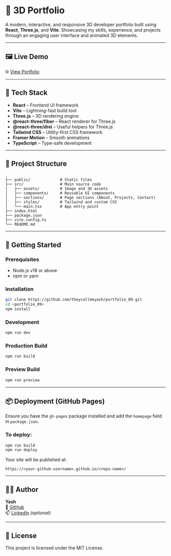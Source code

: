 # 🚀 3D Portfolio

A modern, interactive, and responsive 3D developer portfolio built using **React**, **Three.js**, and **Vite**. Showcasing my skills, experience, and projects through an engaging user interface and animated 3D elements.

---

## 🖼️ Live Demo

🌐 [View Portfolio](https://theycallmeyash.github.io/portfolio_09/)



---

## 🔧 Tech Stack

- **React** – Frontend UI framework
- **Vite** – Lightning-fast build tool
- **Three.js** – 3D rendering engine
- **@react-three/fiber** – React renderer for Three.js
- **@react-three/drei** – Useful helpers for Three.js
- **Tailwind CSS** – Utility-first CSS framework
- **Framer Motion** – Smooth animations
- **TypeScript** – Type-safe development

---

## 📁 Project Structure

```
.
├── public/             # Static files
├── src/                # Main source code
│   ├── assets/         # Image and 3D assets
│   ├── components/     # Reusable UI components
│   ├── sections/       # Page sections (About, Projects, Contact)
│   ├── styles/         # Tailwind and custom CSS
│   └── main.tsx        # App entry point
├── index.html
├── package.json
├── vite.config.ts
└── README.md
```

---

## 🚀 Getting Started

### Prerequisites

- Node.js v18 or above
- npm or yarn

### Installation

```bash
git clone https://github.com/theycallmeyash/portfolio_09.git
cd <portfolio_09>
npm install
```

### Development

```bash
npm run dev
```

### Production Build

```bash
npm run build
```

### Preview Build

```bash
npm run preview
```

---

## 📦 Deployment (GitHub Pages)

Ensure you have the `gh-pages` package installed and add the `homepage` field in `package.json`.

### To deploy:

```bash
npm run build
npm run deploy
```

Your site will be published at:

```
https://<your-github-username>.github.io/<repo-name>/
```

---

## 🧑‍💻 Author

**Yash**  
🔗 [GitHub](https://github.com/<your-username>)  
📫 [LinkedIn](https://linkedin.com/in/<your-linkedin>) *(optional)*

---

## 📄 License

This project is licensed under the MIT License.